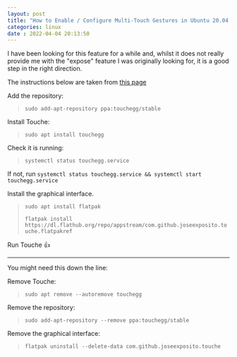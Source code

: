 ```yaml
---
layout: post
title: "How to Enable / Configure Multi-Touch Gestures in Ubuntu 20.04 & Higher" 
categories: linux
date : 2022-04-04 20:13:50
---
```


I have been looking for this feature for a while and, whilst it does not really provide me with the "expose" feature I was originally looking for, it is a good step in the right direction. 

The instructions below are taken from [this page](https://ubuntuhandbook.org/index.php/2021/06/multi-touch-gestures-ubuntu-20-04/?unapproved=3724225&moderation-hash=53471331b0e1fd399db47cbe9cad69cb#comment-3724225)


Add the repository: 
> `sudo add-apt-repository ppa:touchegg/stable`

Install Touche: 
> `sudo apt install touchegg`

Check it is running: 
> `systemctl status touchegg.service`

If not, run `systemctl status touchegg.service && systemctl start touchegg.service`

Install the graphical interface.
> `sudo apt install flatpak`
> 
> `flatpak install https://dl.flathub.org/repo/appstream/com.github.joseexposito.touche.flatpakref`

Run Touche 👍️


---------------------

You might need this down the line: 

Remove Touche:
> `sudo apt remove --autoremove touchegg`

Remove the repository:
> `sudo add-apt-repository --remove ppa:touchegg/stable`

Remove the graphical interface:
> `flatpak uninstall --delete-data com.github.joseexposito.touche`
